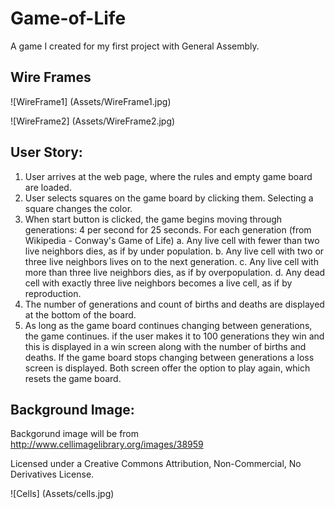 # Game-of-Life
A game I created for my first project with General Assembly.


## Wire Frames

![WireFrame1] (Assets/WireFrame1.jpg)

![WireFrame2] (Assets/WireFrame2.jpg)

## User Story:

1.	User arrives at the web page, where the rules and empty game board are loaded.
2.	User selects squares on the game board by clicking them. Selecting a square changes the color.
3.	When start button is clicked, the game begins moving through generations: 4 per second for 25 seconds. For each generation (from Wikipedia - Conway's Game of Life)
a.	Any live cell with fewer than two live neighbors dies, as if by under population.
b.	Any live cell with two or three live neighbors lives on to the next generation.
c.	Any live cell with more than three live neighbors dies, as if by overpopulation.
d.	Any dead cell with exactly three live neighbors becomes a live cell, as if by reproduction.
4.	The number of generations and count of births and deaths are displayed at the bottom of the board.
5.	As long as the game board continues changing between generations, the game continues. if the user makes it to 100 generations they win and this is displayed in a win screen along with the number of births and deaths. If the game board stops changing between generations a loss screen is displayed. Both screen offer the option to play again, which resets the game board.

## Background Image:

Backgorund image will be from http://www.cellimagelibrary.org/images/38959

Licensed under a Creative Commons Attribution, Non-Commercial, No Derivatives License.

![Cells] (Assets/cells.jpg)